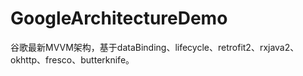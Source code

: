 # GoogleArchitectureDemo
谷歌最新MVVM架构，基于dataBinding、lifecycle、retrofit2、rxjava2、okhttp、fresco、butterknife。

